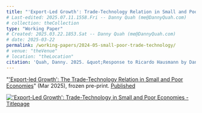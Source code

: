 ```yaml
---
title: "'Export-Led Growth': Trade-Technology Relation in Small and Poor Economies"
# Last-edited: 2025.07.11.1558.Fri -- Danny Quah (me@DannyQuah.com)
# collection: theCollection
type: "Working Paper"
# Created: 2025.03.22.1853.Sat -- Danny Quah (me@DannyQuah.com)
# date: 2025-03-22
permalink: /working-papers/2024-05-small-poor-trade-technology/
# venue: "theVenue"
# location: "theLocation"
citation: 'Quah, Danny. 2025. &quot;Response to Ricardo Hausmann by Danny Quah: The Trade-Technology Relation in Small and Poor Economies&quot;, in Besley, Tim, Bucelli, Irene, and Velasco, Andres (eds.) <i>The London Consensus: Economic Principles for the 21st Century</i>.'
---
```

"<a href="https://DannyQuah.github.io/Storage/2024.03-Danny.Quah-Small-Poor-Trade-Technology.pdf">'Export-led Growth':  The Trade-Technology Relation in Small and Poor Economies</a>" (Mar 2025), frozen pre-print. [Published](https://DannyQuah.github.io/publications/2025-03-Danny.Quah-Small-Poor-Trade-Technology-TLC)  

[<img src="https://dannyquah.github.io/Storage/2024.03-Danny.Quah-Small-Poor-Trade-Technology-titlepage.png" alt = "'Export-Led Growth': Trade-Technology in Small and Poor Economies - Titlepage"/>](https://dannyquah.github.io/Storage/2024.03-Danny.Quah-Small-Poor-Trade-Technology.pdf)

<!---
   Invisible section // 2024-05-small-poor-trade-technology.md
-->

